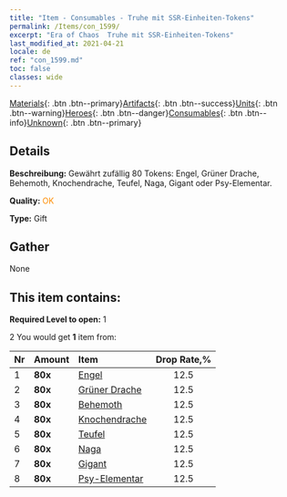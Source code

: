 ```yaml
---
title: "Item - Consumables - Truhe mit SSR-Einheiten-Tokens"
permalink: /Items/con_1599/
excerpt: "Era of Chaos  Truhe mit SSR-Einheiten-Tokens"
last_modified_at: 2021-04-21
locale: de
ref: "con_1599.md"
toc: false
classes: wide
---
```

 [Materials](/de/Items/){: .btn .btn--primary}[Artifacts](/de/Items/Artifacts/){: .btn .btn--success}[Units](/de/Items/Units/){: .btn .btn--warning}[Heroes](/de/Items/Heroes/){: .btn .btn--danger}[Consumables](/de/Items/Consumables/){: .btn .btn--info}[Unknown](/de/Items/Unknown/){: .btn .btn--primary}

## Details
 **Beschreibung:** Gewährt zufällig 80 Tokens: Engel, Grüner Drache, Behemoth, Knochendrache, Teufel, Naga, Gigant oder Psy-Elementar.

 **Quality:** <span style="color: #FF8C00">OK</span>

 **Type:** Gift

## Gather

  None

## This item contains:

 **Required Level to open:** 1

 2 You would get **1** item  from:

  | Nr | Amount |     Item    | Drop Rate,% |
  |:---|:-------|:------------|:---------:|
  | 1 |  **80x** | [Engel](/de/Items/unt_196/) | 12.5 | 
  | 2 |  **80x** | [Grüner Drache](/de/Items/unt_205/) | 12.5 | 
  | 3 |  **80x** | [Behemoth](/de/Items/unt_223/) | 12.5 | 
  | 4 |  **80x** | [Knochendrache](/de/Items/unt_214/) | 12.5 | 
  | 5 |  **80x** | [Teufel](/de/Items/unt_232/) | 12.5 | 
  | 6 |  **80x** | [Naga](/de/Items/unt_240/) | 12.5 | 
  | 7 |  **80x** | [Gigant](/de/Items/unt_241/) | 12.5 | 
  | 8 |  **80x** | [Psy-Elementar](/de/Items/unt_267/) | 12.5 | 
